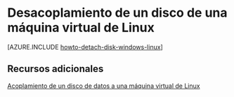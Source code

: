 <properties
	pageTitle="Desasociación de un disco de una máquina virtual con Linux en Azure"
	description="Aprenda a desacoplar un disco de datos de una máquina virtual de Azure."
	services="virtual-machines"
	documentationCenter=""
	authors="dsk-2015"
	manager="timlt"
	editor=""/>

<tags
	ms.service="virtual-machines"
	ms.workload="infrastructure-services"
	ms.tgt_pltfrm="vm-linux"
	ms.devlang="na"
	ms.topic="article"
	ms.date="05/27/2015"
	ms.author="dkshir"/>

# Desacoplamiento de un disco de una máquina virtual de Linux


[AZURE.INCLUDE [howto-detach-disk-windows-linux](../../includes/howto-detach-disk-windows-linux.md)]

## Recursos adicionales

[Acoplamiento de un disco de datos a una máquina virtual de Linux](virtual-machines-linux-how-to-attach-disk.md)

<!---HONumber=August15_HO6-->